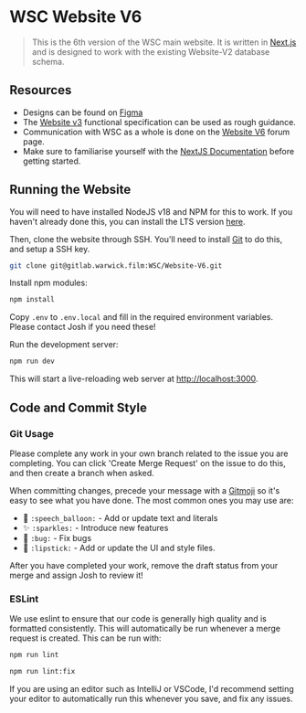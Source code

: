 # WSC Website V6
> This is the 6th version of the WSC main website. It is written in [Next.js](https://nextjs.org/) and is designed to work with the existing Website-V2 database schema.

## Resources
* Designs can be found on [Figma](https://www.figma.com/file/zXtnJxRgcaZmosPbCUGbGF/Website-V6?type=design&node-id=176-1667&mode=design&t=7zVnAXb6QF788p3H-0)
* The [Website v3](https://wiki.warwick.film/wiki/Functional_Spec_(Website_Version_3)) functional specification can be used as rough guidance.
* Communication with WSC as a whole is done on the [Website V6](https://discourse.warwick.film/t/website-v6/6548) forum page.
* Make sure to familiarise yourself with the [NextJS Documentation](https://nextjs.org/docs) before getting started.

## Running the Website
You will need to have installed NodeJS v18 and NPM for this to work. If you haven't already done this, you can install the LTS version [here](https://nodejs.org/en/download).

Then, clone the website through SSH. You'll need to install [Git](https://git-scm.com/downloads) to do this, and setup a SSH key.
```bash
git clone git@gitlab.warwick.film:WSC/Website-V6.git
```

Install npm modules:
```bash
npm install
```

Copy `.env` to `.env.local` and fill in the required environment variables. Please contact Josh if you need these!

Run the development server:
```bash
npm run dev
```

This will start a live-reloading web server at [http://localhost:3000](http://localhost:3000).

## Code and Commit Style
### Git Usage
Please complete any work in your own branch related to the issue you are completing. You can click 'Create Merge Request' on the issue to do this, and then create a branch when asked.

When committing changes, precede your message with a [Gitmoji](https://gitmoji.dev/) so it's easy to see what you have done. The most common ones you may use are:
* 💬 `:speech_balloon:` - Add or update text and literals
* ✨ `:sparkles:` - Introduce new features
* 🐛 `:bug:` - Fix bugs
* 💄 `:lipstick:` - Add or update the UI and style files.

After you have completed your work, remove the draft status from your merge and assign Josh to review it!

### ESLint
We use eslint to ensure that our code is generally high quality and is formatted consistently. This will automatically be run whenever a merge request is created. This can be run with:
```bash
npm run lint
```

```bash
npm run lint:fix
```

If you are using an editor such as IntelliJ or VSCode, I'd recommend setting your editor to automatically run this whenever you save, and fix any issues.